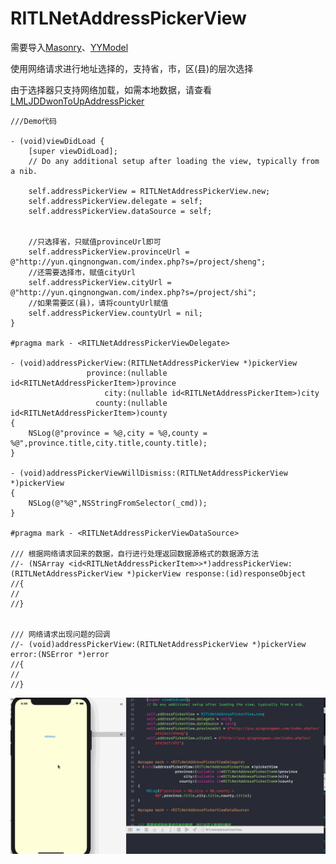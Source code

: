 # RITLNetAddressPickerView

需要导入[Masonry](https://github.com/SnapKit/Masonry)、[YYModel](https://github.com/ibireme/YYModel)

使用网络请求进行地址选择的，支持省，市，区(县)的层次选择


由于选择器只支持网络加载，如需本地数据，请查看[LMLJDDwonToUpAddressPicker](https://github.com/liaodalin19903/LMLJDDwonToUpAddressPicker)


```
///Demo代码

- (void)viewDidLoad {
    [super viewDidLoad];
    // Do any additional setup after loading the view, typically from a nib.
    
    self.addressPickerView = RITLNetAddressPickerView.new;
    self.addressPickerView.delegate = self;
    self.addressPickerView.dataSource = self;
    
    
    //只选择省，只赋值provinceUrl即可
    self.addressPickerView.provinceUrl = @"http://yun.qingnongwan.com/index.php?s=/project/sheng";
    //还需要选择市，赋值cityUrl
    self.addressPickerView.cityUrl = @"http://yun.qingnongwan.com/index.php?s=/project/shi";
    //如果需要区(县)，请将countyUrl赋值
    self.addressPickerView.countyUrl = nil;
}

#pragma mark - <RITLNetAddressPickerViewDelegate>

- (void)addressPickerView:(RITLNetAddressPickerView *)pickerView
                 province:(nullable id<RITLNetAddressPickerItem>)province
                     city:(nullable id<RITLNetAddressPickerItem>)city
                   county:(nullable id<RITLNetAddressPickerItem>)county
{
    NSLog(@"province = %@,city = %@,county = %@",province.title,city.title,county.title);
}

- (void)addressPickerViewWillDismiss:(RITLNetAddressPickerView *)pickerView
{
    NSLog(@"%@",NSStringFromSelector(_cmd));
}

#pragma mark - <RITLNetAddressPickerViewDataSource>

/// 根据网络请求回来的数据，自行进行处理返回数据源格式的数据源方法
//- (NSArray <id<RITLNetAddressPickerItem>>*)addressPickerView:(RITLNetAddressPickerView *)pickerView response:(id)responseObject
//{
//
//}


/// 网络请求出现问题的回调
//- (void)addressPickerView:(RITLNetAddressPickerView *)pickerView error:(NSError *)error
//{
//
//}

```

![demo](https://github.com/RITL/RITLNetAddressPickerView/blob/master/RITLAddressPickerView/RITLNetAddressPickerView.gif)
